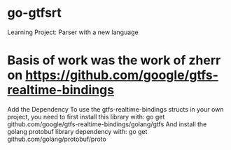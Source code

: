 # go-gtfsrt
Learning Project: Parser with a new language

# Basis of work was the work of zherr on https://github.com/google/gtfs-realtime-bindings
Add the Dependency
To use the gtfs-realtime-bindings structs in your own project, you need to first install this library with:
go get github.com/google/gtfs-realtime-bindings/golang/gtfs
And install the golang protobuf library dependency with:
go get github.com/golang/protobuf/proto


